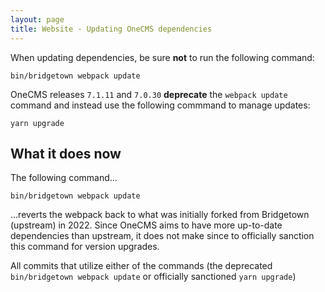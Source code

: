 ```yaml
---
layout: page
title: Website - Updating OneCMS dependencies
---
```


When updating dependencies, be sure **not** to run the following command:

```
bin/bridgetown webpack update
```

OneCMS releases ``7.1.11`` and ``7.0.30`` **deprecate** the ``webpack update`` command and instead use the following commmand to manage updates:

```
yarn upgrade
```

## What it does now
The following command...

```
bin/bridgetown webpack update
```

...reverts the webpack back to what was initially forked from Bridgetown (upstream) in 2022. Since OneCMS aims to have more up-to-date dependencies than upstream, it does not make since to officially sanction this command for version upgrades.

All commits that utilize either of the commands (the deprecated ``bin/bridgetown webpack update`` or officially sanctioned ``yarn upgrade``)